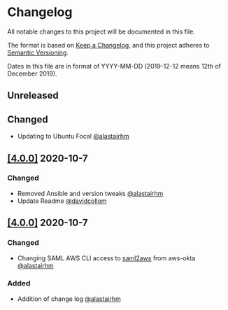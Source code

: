 # Changelog

All notable changes to this project will be documented in this file.

The format is based on [Keep a Changelog](https://keepachangelog.com/en/1.0.0/),
and this project adheres to [Semantic Versioning](https://semver.org/spec/v2).

Dates in this file are in format of YYYY-MM-DD (2019-12-12 means 12th of December 2019).

## Unreleased

## Changed

* Updating to Ubuntu Focal [@alastairhm](https://github.com/alastairhm)

## [[4.0.0]](https://github.com/alastairhm/terraforming/releases/tag/4.0.0) 2020-10-7

### Changed

* Removed Ansible and version tweaks [@alastairhm](https://github.com/alastairhm)
* Update Readme [@davidcollom](https://github.com/davidcollom)

## [[4.0.0]](https://github.com/alastairhm/terraforming/releases/tag/4.0.0) 2020-10-7

### Changed

* Changing SAML AWS CLI access to [saml2aws](https://github.com/Versent/saml2aws) from aws-okta [@alastairhm](https://github.com/alastairhm)

### Added

* Addition of change log [@alastairhm](https://github.com/alastairhm)
